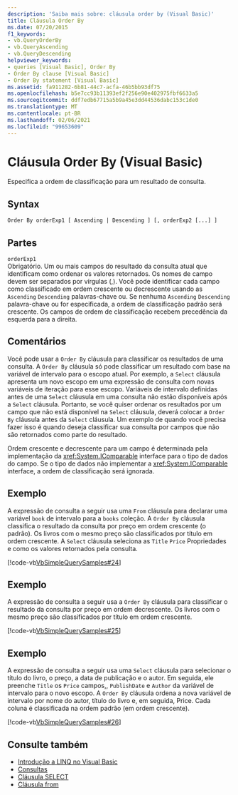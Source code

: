 ```yaml
---
description: 'Saiba mais sobre: cláusula order by (Visual Basic)'
title: Cláusula Order By
ms.date: 07/20/2015
f1_keywords:
- vb.QueryOrderBy
- vb.QueryAscending
- vb.QueryDescending
helpviewer_keywords:
- queries [Visual Basic], Order By
- Order By clause [Visual Basic]
- Order By statement [Visual Basic]
ms.assetid: fa911282-6b81-44c7-acfa-46b5bb93df75
ms.openlocfilehash: b5e7cc93b11393ef2f256e90e402975fbf6633a5
ms.sourcegitcommit: ddf7edb67715a5b9a45e3dd44536dabc153c1de0
ms.translationtype: MT
ms.contentlocale: pt-BR
ms.lasthandoff: 02/06/2021
ms.locfileid: "99653609"
---
```

# <a name="order-by-clause-visual-basic"></a>Cláusula Order By (Visual Basic)

Especifica a ordem de classificação para um resultado de consulta.  
  
## <a name="syntax"></a>Syntax  
  
```vb  
Order By orderExp1 [ Ascending | Descending ] [, orderExp2 [...] ]  
```  
  
## <a name="parts"></a>Partes  

 `orderExp1`  
 Obrigatório. Um ou mais campos do resultado da consulta atual que identificam como ordenar os valores retornados. Os nomes de campo devem ser separados por vírgulas (,). Você pode identificar cada campo como classificado em ordem crescente ou decrescente usando as `Ascending` `Descending` palavras-chave ou. Se nenhuma `Ascending` `Descending` palavra-chave ou for especificada, a ordem de classificação padrão será crescente. Os campos de ordem de classificação recebem precedência da esquerda para a direita.  
  
## <a name="remarks"></a>Comentários  

 Você pode usar a `Order By` cláusula para classificar os resultados de uma consulta. A `Order By` cláusula só pode classificar um resultado com base na variável de intervalo para o escopo atual. Por exemplo, a `Select` cláusula apresenta um novo escopo em uma expressão de consulta com novas variáveis de iteração para esse escopo. Variáveis de intervalo definidas antes de uma `Select` cláusula em uma consulta não estão disponíveis após a `Select` cláusula. Portanto, se você quiser ordenar os resultados por um campo que não está disponível na `Select` cláusula, deverá colocar a `Order By` cláusula antes da `Select` cláusula. Um exemplo de quando você precisa fazer isso é quando deseja classificar sua consulta por campos que não são retornados como parte do resultado.  
  
 Ordem crescente e decrescente para um campo é determinada pela implementação da <xref:System.IComparable> interface para o tipo de dados do campo. Se o tipo de dados não implementar a <xref:System.IComparable> interface, a ordem de classificação será ignorada.  
  
## <a name="example"></a>Exemplo  

 A expressão de consulta a seguir usa uma `From` cláusula para declarar uma variável `book` de intervalo para a `books` coleção. A `Order By` cláusula classifica o resultado da consulta por preço em ordem crescente (o padrão). Os livros com o mesmo preço são classificados por título em ordem crescente. A `Select` cláusula seleciona as `Title` `Price` Propriedades e como os valores retornados pela consulta.  
  
 [!code-vb[VbSimpleQuerySamples#24](~/samples/snippets/visualbasic/VS_Snippets_VBCSharp/VbSimpleQuerySamples/VB/QuerySamples1.vb#24)]  
  
## <a name="example"></a>Exemplo  

 A expressão de consulta a seguir usa a `Order By` cláusula para classificar o resultado da consulta por preço em ordem decrescente. Os livros com o mesmo preço são classificados por título em ordem crescente.  
  
 [!code-vb[VbSimpleQuerySamples#25](~/samples/snippets/visualbasic/VS_Snippets_VBCSharp/VbSimpleQuerySamples/VB/QuerySamples1.vb#25)]  
  
## <a name="example"></a>Exemplo  

 A expressão de consulta a seguir usa uma `Select` cláusula para selecionar o título do livro, o preço, a data de publicação e o autor. Em seguida, ele preenche `Title` os `Price` campos,, `PublishDate` e `Author` da variável de intervalo para o novo escopo. A `Order By` cláusula ordena a nova variável de intervalo por nome do autor, título do livro e, em seguida, Price. Cada coluna é classificada na ordem padrão (em ordem crescente).  
  
 [!code-vb[VbSimpleQuerySamples#26](~/samples/snippets/visualbasic/VS_Snippets_VBCSharp/VbSimpleQuerySamples/VB/QuerySamples1.vb#26)]  
  
## <a name="see-also"></a>Consulte também

- [Introdução a LINQ no Visual Basic](../../programming-guide/language-features/linq/introduction-to-linq.md)
- [Consultas](index.md)
- [Cláusula SELECT](select-clause.md)
- [Cláusula from](from-clause.md)
